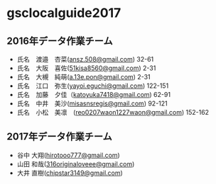 # gsclocalguide2017

## 2016年データ作業チーム
* 氏名　渡邉　杏菜(ansz.508@gmail.com) 32-61
* 氏名　大阪　喜佐(51kisa8560@gmail.com) 2-31
* 氏名　大槻　純萌(a.13e.pon@gmail.com) 2-31
* 氏名　江口　弥生(yayoi.eguchi@gmail.com) 122-151
* 氏名　加藤　夕佳（katoyuka7418@gmail.com) 62-91
* 氏名　中井　美沙(misasnsregis@gmail.com) 92-121
* 氏名　小松　美凛　(reo0207waon1227waon@gmail.com) 152-162
## 2017年データ作業チーム
* 谷中 大翔(hirotooo777@gmail.com)
* 山田 和哉(316originaloveee@gmail.com)
* 大井 直樹(chipstar3149@gmail.com)
